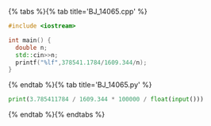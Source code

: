 {% tabs %}{% tab title='BJ_14065.cpp' %}

```cpp
#include <iostream>

int main() {
  double n;
  std::cin>>n;
  printf("%lf",378541.1784/1609.344/n);
}
```

{% endtab %}{% tab title='BJ_14065.py' %}

```py
print(3.785411784 / 1609.344 * 100000 / float(input()))
```

{% endtab %}{% endtabs %}
